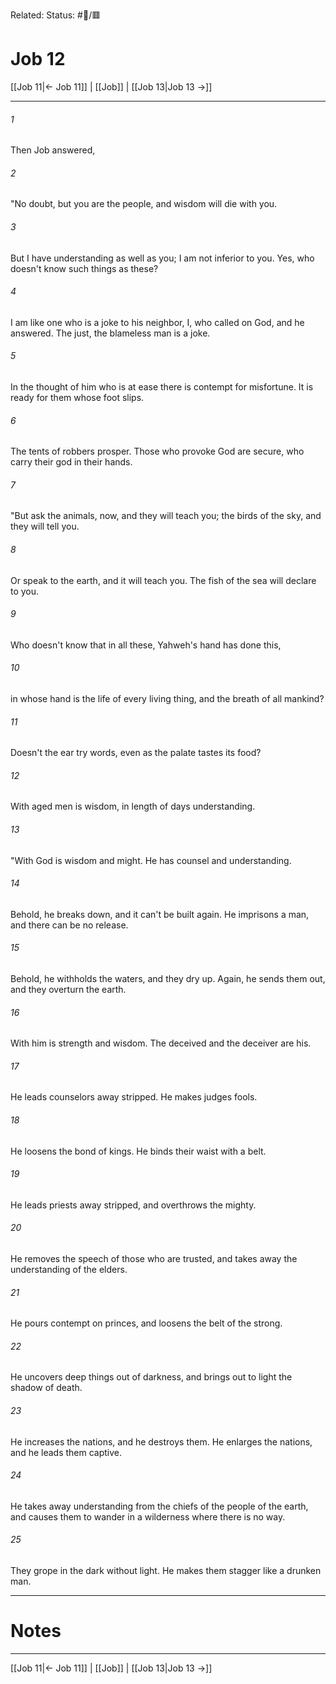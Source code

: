 Related:
Status: #📖/🟥
# Job 12

[[Job 11|← Job 11]] | [[Job]] | [[Job 13|Job 13 →]]
***



###### 1 
Then Job answered, 

###### 2 
"No doubt, but you are the people, and wisdom will die with you. 

###### 3 
But I have understanding as well as you; I am not inferior to you. Yes, who doesn't know such things as these? 

###### 4 
I am like one who is a joke to his neighbor, I, who called on God, and he answered. The just, the blameless man is a joke. 

###### 5 
In the thought of him who is at ease there is contempt for misfortune. It is ready for them whose foot slips. 

###### 6 
The tents of robbers prosper. Those who provoke God are secure, who carry their god in their hands. 

###### 7 
"But ask the animals, now, and they will teach you; the birds of the sky, and they will tell you. 

###### 8 
Or speak to the earth, and it will teach you. The fish of the sea will declare to you. 

###### 9 
Who doesn't know that in all these, Yahweh's hand has done this, 

###### 10 
in whose hand is the life of every living thing, and the breath of all mankind? 

###### 11 
Doesn't the ear try words, even as the palate tastes its food? 

###### 12 
With aged men is wisdom, in length of days understanding. 

###### 13 
"With God is wisdom and might. He has counsel and understanding. 

###### 14 
Behold, he breaks down, and it can't be built again. He imprisons a man, and there can be no release. 

###### 15 
Behold, he withholds the waters, and they dry up. Again, he sends them out, and they overturn the earth. 

###### 16 
With him is strength and wisdom. The deceived and the deceiver are his. 

###### 17 
He leads counselors away stripped. He makes judges fools. 

###### 18 
He loosens the bond of kings. He binds their waist with a belt. 

###### 19 
He leads priests away stripped, and overthrows the mighty. 

###### 20 
He removes the speech of those who are trusted, and takes away the understanding of the elders. 

###### 21 
He pours contempt on princes, and loosens the belt of the strong. 

###### 22 
He uncovers deep things out of darkness, and brings out to light the shadow of death. 

###### 23 
He increases the nations, and he destroys them. He enlarges the nations, and he leads them captive. 

###### 24 
He takes away understanding from the chiefs of the people of the earth, and causes them to wander in a wilderness where there is no way. 

###### 25 
They grope in the dark without light. He makes them stagger like a drunken man.

---
# Notes


***
[[Job 11|← Job 11]] | [[Job]] | [[Job 13|Job 13 →]]
